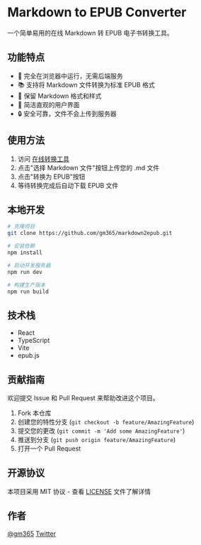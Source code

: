
# Markdown to EPUB Converter

一个简单易用的在线 Markdown 转 EPUB 电子书转换工具。

## 功能特点

- 🚀 完全在浏览器中运行，无需后端服务
- 📚 支持将 Markdown 文件转换为标准 EPUB 格式
- 🎨 保留 Markdown 格式和样式
- 💫 简洁直观的用户界面
- 🔒 安全可靠，文件不会上传到服务器

## 使用方法

1. 访问 [在线转换工具](https://markdown2epub.pages.dev/)
2. 点击"选择 Markdown 文件"按钮上传您的 .md 文件
3. 点击"转换为 EPUB"按钮
4. 等待转换完成后自动下载 EPUB 文件

## 本地开发

```bash
# 克隆项目
git clone https://github.com/gm365/markdown2epub.git

# 安装依赖
npm install

# 启动开发服务器
npm run dev

# 构建生产版本
npm run build
```

## 技术栈

- React
- TypeScript
- Vite
- epub.js

## 贡献指南

欢迎提交 Issue 和 Pull Request 来帮助改进这个项目。

1. Fork 本仓库
2. 创建您的特性分支 (`git checkout -b feature/AmazingFeature`)
3. 提交您的更改 (`git commit -m 'Add some AmazingFeature'`)
4. 推送到分支 (`git push origin feature/AmazingFeature`)
5. 打开一个 Pull Request

## 开源协议

本项目采用 MIT 协议 - 查看 [LICENSE](LICENSE) 文件了解详情

## 作者

[@gm365](https://github.com/gm365)
[Twitter](https://x.com/gm365)

